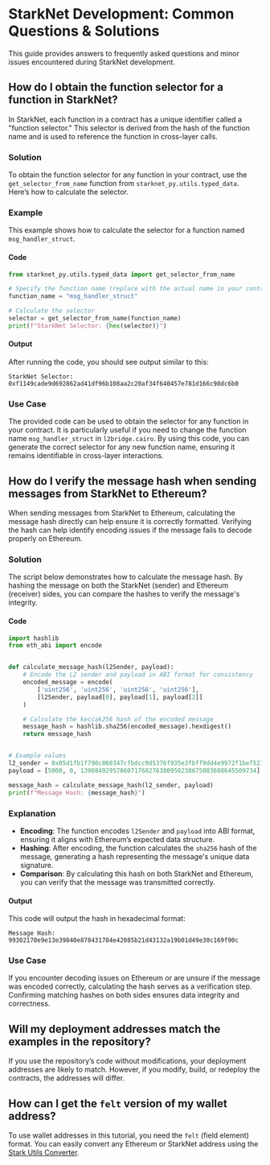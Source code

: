 # StarkNet Development: Common Questions & Solutions

This guide provides answers to frequently asked questions and minor issues encountered during StarkNet development.

## How do I obtain the function selector for a function in StarkNet?

In StarkNet, each function in a contract has a unique identifier called a "function selector." This selector is derived
from the hash of the function name and is used to reference the function in cross-layer calls.

### Solution

To obtain the function selector for any function in your contract, use the `get_selector_from_name` function from
`starknet_py.utils.typed_data`. Here’s how to calculate the selector.

### Example

This example shows how to calculate the selector for a function named `msg_handler_struct`.

#### Code

```python
from starknet_py.utils.typed_data import get_selector_from_name

# Specify the function name (replace with the actual name in your contract) 
function_name = "msg_handler_struct"

# Calculate the selector
selector = get_selector_from_name(function_name)
print(f"StarkNet Selector: {hex(selector)}")
```

#### Output

After running the code, you should see output similar to this:

```plaintext
StarkNet Selector: 0xf1149cade9d692862ad41df96b108aa2c20af34f640457e781d166c98dc6b0
```

### Use Case

The provided code can be used to obtain the selector for any function in your contract. It is particularly useful if you
need to change the function name `msg_handler_struct` in `l2bridge.cairo`. By using this code, you can generate the
correct selector for any new function name, ensuring it remains identifiable in cross-layer interactions.

## How do I verify the message hash when sending messages from StarkNet to Ethereum?

When sending messages from StarkNet to Ethereum, calculating the message hash directly can help ensure it is correctly
formatted. Verifying the hash can help identify encoding issues if the message fails to decode properly on Ethereum.

### Solution

The script below demonstrates how to calculate the message hash. By hashing the message on both the StarkNet (sender)
and Ethereum (receiver) sides, you can compare the hashes to verify the message's integrity.

#### Code

```python
import hashlib
from eth_abi import encode


def calculate_message_hash(l2Sender, payload):
    # Encode the L2 sender and payload in ABI format for consistency
    encoded_message = encode(
        ['uint256', 'uint256', 'uint256', 'uint256'],
        [l2Sender, payload[0], payload[1], payload[2]]
    )

    # Calculate the keccak256 hash of the encoded message
    message_hash = hashlib.sha256(encoded_message).hexdigest()
    return message_hash


# Example values
l2_sender = 0x05d1fb1f790c860347cfbdcc9d5376f935e3fbff9dd4e9972f1bef5219f4ac99
payload = [5000, 0, 1390849295786071768276380950238675083608645509734]

message_hash = calculate_message_hash(l2_sender, payload)
print(f"Message Hash: {message_hash}")
```

### Explanation

- **Encoding**: The function encodes `l2Sender` and `payload` into ABI format, ensuring it aligns with Ethereum’s
  expected data structure.
- **Hashing**: After encoding, the function calculates the `sha256` hash of the message, generating a hash representing
  the message's unique data signature.
- **Comparison**: By calculating this hash on both StarkNet and Ethereum, you can verify that the message was
  transmitted correctly.

#### Output

This code will output the hash in hexadecimal format:

```plaintext
Message Hash: 99302170e9e13e39840e878431784e42085b21d43132a19b01d49e30c169f90c
```

### Use Case

If you encounter decoding issues on Ethereum or are unsure if the message was encoded correctly, calculating the hash
serves as a verification step. Confirming matching hashes on both sides ensures data integrity and correctness.

## Will my deployment addresses match the examples in the repository?

If you use the repository’s code without modifications, your deployment addresses are likely to match. However, if you
modify, build, or redeploy the contracts, the addresses will differ.

## How can I get the `felt` version of my wallet address?

To use wallet addresses in this tutorial, you need the `felt` (field element) format. You can easily convert any
Ethereum or StarkNet address using the [Stark Utils Converter](https://www.stark-utils.xyz/converter).